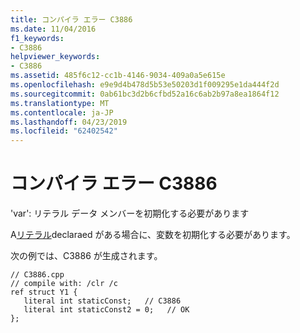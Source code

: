 ```yaml
---
title: コンパイラ エラー C3886
ms.date: 11/04/2016
f1_keywords:
- C3886
helpviewer_keywords:
- C3886
ms.assetid: 485f6c12-cc1b-4146-9034-409a0a5e615e
ms.openlocfilehash: e9e9d4b478d5b53e50203d1f009295e1da444f2d
ms.sourcegitcommit: 0ab61bc3d2b6cfbd52a16c6ab2b97a8ea1864f12
ms.translationtype: MT
ms.contentlocale: ja-JP
ms.lasthandoff: 04/23/2019
ms.locfileid: "62402542"
---
```

# <a name="compiler-error-c3886"></a>コンパイラ エラー C3886

'var': リテラル データ メンバーを初期化する必要があります

A[リテラル](../../extensions/literal-cpp-component-extensions.md)declaraed がある場合に、変数を初期化する必要があります。

次の例では、C3886 が生成されます。

```
// C3886.cpp
// compile with: /clr /c
ref struct Y1 {
   literal int staticConst;   // C3886
   literal int staticConst2 = 0;   // OK
};
```